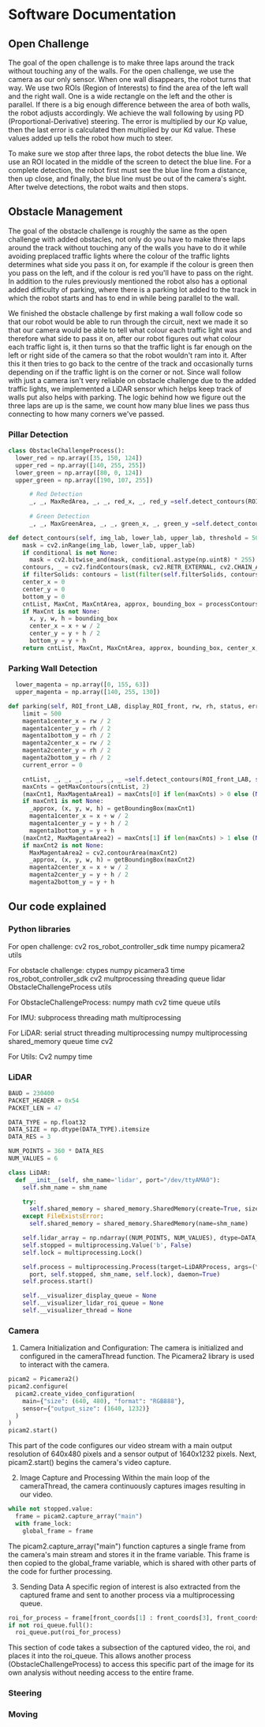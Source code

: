 # Software Documentation

## Open Challenge
The goal of the open challenge is to make three laps around the track without touching any of the walls. For the open challenge, we use the camera as our only sensor. When one wall disappears, the robot turns that way. We use two ROIs (Region of Interests) to find the area of the left wall and the right wall. One is a wide rectangle on the left and the other is parallel. If there is a big enough difference between the area of both walls, the robot adjusts accordingly. We achieve the wall following by using PD (Proportional-Derivative) steering. The error is multiplied by our Kp value, then the last error is calculated then multiplied by our Kd value. These values added up tells the robot how much to steer. 

To make sure we stop after three laps, the robot detects the blue line. We use an ROI located in the middle of the screen to detect the blue line. For a complete detection, the robot first must see the blue line from a distance, then up close, and finally, the blue line must be out of the camera's sight. After twelve detections, the robot waits and then stops.

## Obstacle Management
The goal of the obstacle challenge is roughly the same as the open challenge with added obstacles, not only do you have to make three laps around the track without touching any of the walls you have to do it while avoiding preplaced traffic lights where the colour of the traffic lights determines what side you pass it on, for example if the colour is green then you pass on the left, and if the colour is red you'll have to pass on the right. In addition to the rules previously mentioned the robot also has a optional added difficulty of parking, where there is a parking lot added to the track in which the robot starts and has to end in while being parallel to the wall.

We finished the obstacle challenge by first making a wall follow code so that our robot would be able to run through the circuit, next we made it so that our camera would be able to tell what colour each traffic light was and therefore what side to pass it on, after our robot figures out what colour each traffic light is, it then turns so that the traffic light is far enough on the left or right side of the camera so that the robot wouldn't ram into it. After this it then tries to go back to the centre of the track and occasionally turns depending on if the traffic light is on the corner or not. Since wall follow with just a camera isn't very reliable on obstacle challenge due to the added traffic lights, we implemented a LiDAR sensor which helps keep track of walls put also helps with parking. The logic behind how we figure out the three laps are up is the same, we count how many blue lines we pass thus connecting to how many corners we've passed. 
### Pillar Detection
```py
class ObstacleChallengeProcess():
  lower_red = np.array([35, 150, 124])
  upper_red = np.array([140, 255, 255])
  lower_green = np.array([80, 0, 124])
  upper_green = np.array([190, 107, 255])
```
```py
      # Red Detection
      _, _, MaxRedArea, _, _, red_x, _, red_y =self.detect_contours(ROI_front_LAB, self.lower_red, self.upper_red, draw_image=display_ROI_front, c_colour=(0, 0, 255), conditional=ROI_front_LAB[:, :, 1] > ROI_front_LAB[:, :, 2])
      
      # Green Detection
      _, _, MaxGreenArea, _, _, green_x, _, green_y =self.detect_contours(ROI_front_LAB, self.lower_green, self.upper_green, draw_image=display_ROI_front, c_colour=(0, 255, 0))
```





```py
def detect_contours(self, img_lab, lower_lab, upper_lab, threshold = 500, draw_image = None, *, conditional=None, filterSolids=True, draw_bounding_box=True, draw=1, c_colour=None, b_colour=None):
    mask = cv2.inRange(img_lab, lower_lab, upper_lab)
    if conditional is not None:
      mask = cv2.bitwise_and(mask, conditional.astype(np.uint8) * 255)
    contours, _ = cv2.findContours(mask, cv2.RETR_EXTERNAL, cv2.CHAIN_APPROX_SIMPLE)
    if filterSolids: contours = list(filter(self.filterSolids, contours))
    center_x = 0
    center_y = 0
    bottom_y = 0
    cntList, MaxCnt, MaxCntArea, approx, bounding_box = processContours(contours, threshold, draw_image, draw_bounding_box=draw_bounding_box, draw=draw, c_colour=c_colour, b_colour=b_colour)
    if MaxCnt is not None:
      x, y, w, h = bounding_box
      center_x = x + w / 2
      center_y = y + h / 2
      bottom_y = y + h
    return cntList, MaxCnt, MaxCntArea, approx, bounding_box, center_x, center_y, bottom_y
```
### Parking Wall Detection

```py
  lower_magenta = np.array([0, 155, 63])
  upper_magenta = np.array([140, 255, 130])
```

```py
def parking(self, ROI_front_LAB, display_ROI_front, rw, rh, status, error_pillar, stopped, parking_detected, parking_side, last_parking_detect):
    limit = 500
    magenta1center_x = rw / 2
    magenta1center_y = rh / 2
    magenta1bottom_y = rh / 2
    magenta2center_x = rw / 2
    magenta2center_y = rh / 2
    magenta2bottom_y = rh / 2
    current_error = 0
```
```py
    cntList, _, _, _, _, _, _, _ =self.detect_contours(ROI_front_LAB, self.lower_magenta, self.upper_magenta, limit, draw_image=display_ROI_front, draw=2)
    maxCnts = getMaxContours(cntList, 2)
    (maxCnt1, MaxMagentaArea1) = maxCnts[0] if len(maxCnts) > 0 else (None, 0)
    if maxCnt1 is not None:
      _approx, (x, y, w, h) = getBoundingBox(maxCnt1)
      magenta1center_x = x + w / 2
      magenta1center_y = y + h / 2
      magenta1bottom_y = y + h
    (maxCnt2, MaxMagentaArea2) = maxCnts[1] if len(maxCnts) > 1 else (None, 0)
    if maxCnt2 is not None:
      MaxMagentaArea2 = cv2.contourArea(maxCnt2)
      _approx, (x, y, w, h) = getBoundingBox(maxCnt2)
      magenta2center_x = x + w / 2
      magenta2center_y = y + h / 2
      magenta2bottom_y = y + h
```



## Our code explained

### Python libraries
For open challenge:
cv2  ros_robot_controller_sdk  time  numpy  picamera2  utils

For obstacle challenge:
ctypes  numpy  picamera3  time  ros_robot_controller_sdk  cv2  multprocessing  threading  queue  lidar  ObstacleChallengeProcess  utils

For ObstacleChallengeProcess:
numpy  math  cv2  time  queue  utils

For IMU:
subprocess  threading  math  multiprocessing

For LiDAR:
serial  struct  threading  multiprocessing  numpy  multiprocessing shared_memory  queue  time  cv2

For Utils:
Cv2  numpy  time

### LiDAR 
```py
BAUD = 230400
PACKET_HEADER = 0x54
PACKET_LEN = 47

DATA_TYPE = np.float32
DATA_SIZE = np.dtype(DATA_TYPE).itemsize
DATA_RES = 3

NUM_POINTS = 360 * DATA_RES
NUM_VALUES = 6

class LiDAR:
  def __init__(self, shm_name='lidar', port="/dev/ttyAMA0"):
    self.shm_name = shm_name

    try:
      self.shared_memory = shared_memory.SharedMemory(create=True, size=NUM_POINTS*NUM_VALUES*DATA_SIZE, name=shm_name)
    except FileExistsError:
      self.shared_memory = shared_memory.SharedMemory(name=shm_name)

    self.lidar_array = np.ndarray((NUM_POINTS, NUM_VALUES), dtype=DATA_TYPE, buffer=self.shared_memory.buf)
    self.stopped = multiprocessing.Value('b', False)
    self.lock = multiprocessing.Lock()

    self.process = multiprocessing.Process(target=LiDARProcess, args=(\
      port, self.stopped, shm_name, self.lock), daemon=True)
    self.process.start()

    self.__visualizer_display_queue = None
    self.__visualizer_lidar_roi_queue = None
    self.__visualizer_thread = None
```



### Camera
1. Camera Initialization and Configuration:
The camera is initialized and configured in the cameraThread function. The Picamera2 library is used to interact with the camera.

```py
picam2 = Picamera2()
picam2.configure(
  picam2.create_video_configuration(
    main={"size": (640, 480), "format": "RGB888"},
    sensor={"output_size": (1640, 1232)}
  )
)
picam2.start()
```

This part of the code configures our video stream with a main output resolution of 640x480 pixels and a sensor output of 1640x1232 pixels. Next, picam2.start() begins the camera's video capture.

2. Image Capture and Processing
Within the main loop of the cameraThread, the camera continuously captures images resulting in our video.

```py
while not stopped.value:
  frame = picam2.capture_array("main")
  with frame_lock:
    global_frame = frame
```

The picam2.capture_array("main") function captures a single frame from the camera's main stream and stores it in the frame variable. This frame is then copied to the global_frame variable, which is shared with other parts of the code for further processing.

3. Sending Data
A specific region of interest is also extracted from the captured frame and sent to another process via a multiprocessing queue.

```py
roi_for_process = frame[front_coords[1] : front_coords[3], front_coords[0] : front_coords[2]]
if not roi_queue.full():
  roi_queue.put(roi_for_process)
```

This section of code takes a subsection of the captured video, the roi, and places it into the roi_queue. This allows another process (ObstacleChallengeProcess) to access this specific part of the image for its own analysis without needing access to the entire frame.

### Steering
### Moving










